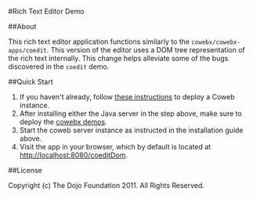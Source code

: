#Rich Text Editor Demo

##About

This rich text editor application functions similarly to the `cowebx/cowebx-apps/coedit`. This version of the editor uses a DOM tree representation of the rich text internally. This change helps alleviate some of the bugs discovered in the `coedit` demo.

##Quick Start

1. If you haven't already, follow [these instructions](http://opencoweb.org/ocwdocs/tutorial/install.html) to deploy a Coweb instance.
2. After installing either the Java server in the step above, make sure to deploy the [cowebx demos](http://opencoweb.org/ocwdocs/tutorial/install.html#deploying-the-cowebx-demos-optional).
3. Start the coweb server instance as instructed in the installation guide above.
4. Visit the app in your browser, which by default is located at [http://localhost:8080/coeditDom](http://localhost:8080/coeditDom/index.html).
	

##License

Copyright (c) The Dojo Foundation 2011. All Rights Reserved.
